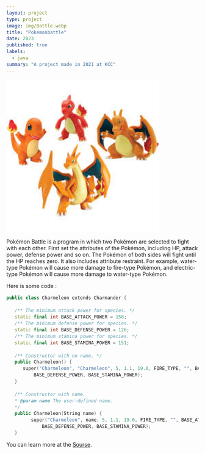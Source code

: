 ```yaml
---
layout: project
type: project
image: img/Battle.webp
title: "Pokemonbattle"
date: 2023
published: true
labels:
  - java
summary: "A project made in 2021 at KCC"
---
```



  <img width="400px" src="../img/peokemonbattle.jpeg" >


Pokémon Battle is a program in which two Pokémon are selected to fight with each other. First set the attributes of the Pokémon, including HP, attack power, defense power and so on. The Pokémon of both sides will fight until the HP reaches zero. It also includes attribute restraint. For example, water-type Pokémon will cause more damage to fire-type Pokémon, and electric-type Pokémon will cause more damage to water-type Pokémon.


Here is some code :

```cpp
public class Charmeleon extends Charmander {

   /** The minimum attack power for species. */
   static final int BASE_ATTACK_POWER = 158;
   /** The minimum defense power for species. */
   static final int BASE_DEFENSE_POWER = 126;
   /** The minimum stamina power for species. */
   static final int BASE_STAMINA_POWER = 151;
   
   /** Constructor with no name. */
   public Charmeleon() {
      super("Charmeleon", "Charmeleon", 5, 1.1, 19.0, FIRE_TYPE, "", BASE_ATTACK_POWER, 
          BASE_DEFENSE_POWER, BASE_STAMINA_POWER);   
   }
   
   /** Constructor with name.
   * @param name The user-defined name.
   */
   public Charmeleon(String name) {
         super("Charmeleon", name, 5, 1.1, 19.0, FIRE_TYPE, "", BASE_ATTACK_POWER, 
             BASE_DEFENSE_POWER, BASE_STAMINA_POWER);
   }
```

You can learn more at the [Sourse](https://github.com/jianlongchenn/jianlongchenn.github.io/blob/main/Charmeleon.java).
